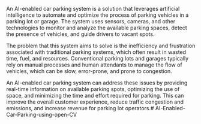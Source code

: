 An AI-enabled car parking system is a solution that leverages artificial intelligence to automate and optimize the process of parking vehicles in a parking lot or garage. The system uses sensors, cameras, and other technologies to monitor and analyze the available parking spaces, detect the presence of vehicles, and guide drivers to vacant spots.

The problem that this system aims to solve is the inefficiency and frustration associated with traditional parking systems, which often result in wasted time, fuel, and resources. Conventional parking lots and garages typically rely on manual processes and human attendants to manage the flow of vehicles, which can be slow, error-prone, and prone to congestion.

An AI-enabled car parking system can address these issues by providing real-time information on available parking spots, optimizing the use of space, and minimizing the time and effort required for parking. This can improve the overall customer experience, reduce traffic congestion and emissions, and increase revenue for parking lot operators.# AI-Enabled-Car-Parking-using-open-CV
